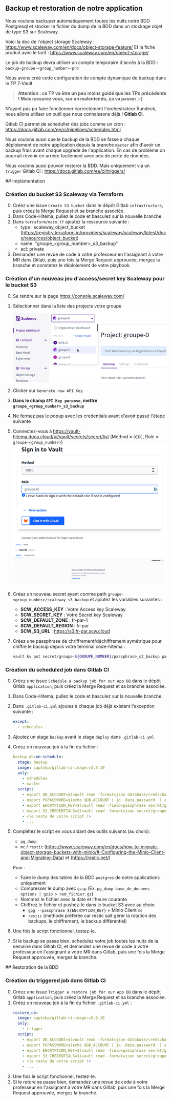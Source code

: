 ## Backup et restoration de notre application
Nous voulons backuper automatiquement toutes les nuits notre BDD Postgresql et stocker le fichier du dump de la BDD dans un stockage objet de type S3 sur Scaleway.

Voici la doc de l'object storage Scaleway : https://www.scaleway.com/en/docs/object-storage-feature/
Et la fiche produit avec le tarif : https://www.scaleway.com/en/object-storage/

Le job de backup devra utiliser un compte temporaire d'accès à la BDD : `backup-groupe-<group_number>-prd`

Nous avons créé cette configuration de compte dynamique de backup dans le TP 7-Vault.

> **Attention : ce TP va être un peu moins guidé que les TPs précédents ! Mais rassurez vous, sur un malentendu, ça va passer ;-)**

N'ayant pas pu faire fonctionner correctement l'orchestrateur Rundeck, nous allons utiliser un outil que nous connaissons déjà ! **Gitlab CI**.

Gitlab CI permet de scheduller des jobs comme un cron : https://docs.gitlab.com/ee/ci/pipelines/schedules.html

Nous voulons aussi que le backup de la BDD se fasse à chaque déploiement de notre application depuis la branche `master` afin d'avoir un backup frais avant chaque upgrade de l'application. En cas de problème on pourrait revenir en arrière facilement avec peu de perte de données.

Nous voulons aussi pouvoir restorer la BDD. Mais uniquement via un `trigger` Gitlab CI : https://docs.gitlab.com/ee/ci/triggers/

## Implémentation

### Création du bucket S3 Scaleway via Terraform

0.  Créez une issue `Create S3 bucket` dans le dépôt Gitlab `infrastructure`, puis créez la Merge Request et sa branche associée.
1.  Dans Code-Hitema, pullez le code et basculez sur la nouvelle branche.
2.  Dans `terraform/main.tf` ajoutez la ressource suivante :
    - type : scaleway_object_bucket (https://registry.terraform.io/providers/scaleway/scaleway/latest/docs/resources/object_bucket)
    - name: "groupe_<group_number>_s3_backup"
    - acl: private
3.  Demandez une revue de code à votre professeur en l'assignant à votre MR dans Gitlab, puis une fois la Merge Request approuvée, mergez la branche et constatez le déploiement de votre playbook.

### Création d'un nouveau jeu d'access/secret key Scaleway pour le bucket S3

0.  Se rendre sur la page https://console.scaleway.com/
1.  Sélectionner dans la liste des projects votre groupe

    ![Group](images/scaleway-0.png)
2.  Clicker sur `Generate new API Key`
3.  **Dans le champ `API Key purpose`, mettre `groupe_<group_number>_s3_backup`**
4.  Ne fermez pas le popup avec les credentials avant d'avoir passé l'étape suivante
5.  Connectez-vous à https://vault-hitema.doca.cloud/ui/vault/secrets/secret/list (Method = `OIDC`, Role = `groupe-<group_number>`)
     ![vault](images/vault-2.png)
     ![vault](images/vault-0.png)
6.  Créez un nouveau secret ayant comme path `groupe-<group_number>/scaleway_s3_backup` et ajoutez les variables suivantes :
    - **SCW_ACCESS_KEY** : Votre Access key Scaleway
    - **SCW_SECRET_KEY** : Votre Secret key Scaleway
    - **SCW_DEFAULT_ZONE** : fr-par-1
    - **SCW_DEFAULT_REGION** : fr-par
    - **SCW_S3_URL** : https://s3.fr-par.scw.cloud
7.  Créez une passphrase de chriffrement/déchiffrement symétrique pour chiffre le backup depuis votre terminal code-hitema :
    ```bash
    vault kv put secret/groupe-${GROUPE_NUMBER}/passphrase_s3_backup passphrase=$(pwgen 64 1)
    ```

### Création du scheduled job dans Gitlab CI

0.  Créez une issue `Schedule a backup job for our App DB` dans le dépôt Gitlab `application`, puis créez la Merge Request et sa branche associée.
1.  Dans Code-Hitema, pullez le code et basculez sur la nouvelle branche.
2.  Dans `.gitlab-ci.yml` ajoutez à chaque job déjà existant l'exception suivante :
    ```yaml
    except:
      - schedules
    ```
3.  Ajoutez un stage `backup` avant le stage `deploy` dans `.gitlab-ci.yml`
3.  Créez un nouveau job à la fin du fichier :
    ```yaml
    backup_db:on-schedule:
      stage: backup
      image: captnbp/gitlab-ci-image:v2.9.10
      only:
        - schedules
        - master
      script:
        - export DB_ACCOUNT=$(vault read -format=json database/creds/backup-groupe-<group_number>-prd)
        - export PGPASSWORD=$(echo $DB_ACCOUNT | jq .data.password  | cut -d '"' -f2)
        - export ENCRYPTION_KEY=$(vault read -field=passphrase secret/groupe-<group_number>/passphrase_s3_backup)
        - export S3_CREDENTIALS=$(vault read -format=json secret/groupe-<group_number>/scaleway_s3_backup)
        - <le reste de votre script !>
        - ...
    ```
4.  Complétez le script en vous aidant des outils suivants (au choix):

    - `pg_dump`
    - `mc` / `restic` (https://www.scaleway.com/en/docs/how-to-migrate-object-storage-buckets-with-minio/#-Configuring-the-Minio-Client-and-Migrating-Data) et (https://restic.net/)

    Pour :

    - Faire le dump des tables de la BDD `postgres` de notre applications uniquement
    - Compresser le dump avec `gzip` (Ex. `pg_dump base_de_donnees options | gzip > nom_fichier.gz`)
    - Nommez le fichier avec la date et l'heure courante
    - Chiffrez le fichier et pushez-le dans le bucket S3 avec au choix:
      - `gpg --passphrase ${ENCRYPTION_KEY}` + Minio Client `mc`
      - `restic` (methode préférée car restic sait gérer la rotation des backups, le chiffrement, le backup différentiel)
5.  Une fois le script fonctionnel, testez-le.
6.  Si le backup se passe bien, schedulez votre job toutes les nuits de la semaine dans Gitlab CI, et demandez une revue de code à votre professeur en l'assignant à votre MR dans Gitlab, puis une fois la Merge Request approuvée, mergez la branche.

## Restoration de la BDD

### Création du triggered job dans Gitlab CI

0.  Créez une issue `Trigger a restore job for our App DB` dans le dépôt Gitlab `application`, puis créez la Merge Request et sa branche associée.
1.  Créez un nouveau job à la fin du fichier `.gitlab-ci.yml` :
    ```yaml
    restore_db:
      image: captnbp/gitlab-ci-image:v2.9.10
      only:
        - trigger
      script:
        - export DB_ACCOUNT=$(vault read -format=json database/creds/backup-groupe-<group_number>-prd)
        - export PGPASSWORD=$(echo $DB_ACCOUNT | jq .data.password  | cut -d '"' -f2)
        - export ENCRYPTION_KEY=$(vault read -field=passphrase secret/groupe-<group_number>/passphrase_s3_backup)
        - export S3_CREDENTIALS=$(vault read -format=json secret/groupe-<group_number>/scaleway_s3_backup)
        - <le reste de votre script !>
        - ...
    ```
2.  Une fois le script fonctionnel, testez-le.
3.  Si le retore se passe bien, demandez une revue de code à votre professeur en l'assignant à votre MR dans Gitlab, puis une fois la Merge Request approuvée, mergez la branche.